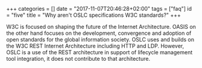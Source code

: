 +++
categories = []
date = "2017-11-07T20:46:28+02:00"
tags = ["faq"]
id = "five"
title = "Why aren't OSLC specifications W3C standards?"
+++

W3C is focused on shaping the future of the Internet Architecture. OASIS on the other hand focuses on the development, convergence and adoption of open standards for the global information society. OSLC uses and builds on the W3C REST Internet Architecture including HTTP and LDP. However, OSLC is a use of the REST architecture in support of lifecycle management tool integration, it does not contribute to that architecture.
